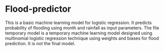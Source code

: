 # Flood-predictor
This is a basic machine learning model for logistic regression. It predicts probability of flooding using month and rainfall as input parameters. 
The file temporary model is a temporary machine learning model designed using multinomial logistic regression technique using weights and biases for flood prediction. It is not the final model.
